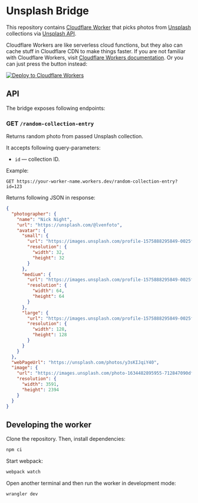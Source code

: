# Unsplash Bridge

This repository contains [Cloudflare Worker](https://workers.cloudflare.com) that picks photos from [Unsplash](https://unsplash.com) collections via [Unsplash API](https://unsplash.com/developers).

Cloudflare Workers are like serverless cloud functions, but they also can cache stuff in Cloudflare CDN to make things faster. If you are not familiar with Cloudflare Workers, visit [Cloudflare Workers documentation](https://developers.cloudflare.com/workers/). Or you can just press the button instead:

[![Deploy to Cloudflare Workers](https://deploy.workers.cloudflare.com/button)](https://deploy.workers.cloudflare.com/?url=https://github.com/camellia-app/unsplash-bridge)

## API

The bridge exposes following endpoints:

### GET `/random-collection-entry`

Returns random photo from passed Unsplash collection.

It accepts following query-parameters:

- `id` — collection ID.

Example:

```http
GET https://your-worker-name.workers.dev/random-collection-entry?id=123
```

Returns following JSON in response:

```json
{
  "photographer": {
    "name": "Nick Night",
    "url": "https://unsplash.com/@lvenfoto",
    "avatar": {
      "small": {
        "url": "https://images.unsplash.com/profile-1575888295849-0025f8946dfcimage?ixlib=rb-1.2.1&crop=faces&fit=crop&w=32&h=32",
        "resolution": {
          "width": 32,
          "height": 32
        }
      },
      "medium": {
        "url": "https://images.unsplash.com/profile-1575888295849-0025f8946dfcimage?ixlib=rb-1.2.1&crop=faces&fit=crop&w=64&h=64",
        "resolution": {
          "width": 64,
          "height": 64
        }
      },
      "large": {
        "url": "https://images.unsplash.com/profile-1575888295849-0025f8946dfcimage?ixlib=rb-1.2.1&crop=faces&fit=crop&w=128&h=128",
        "resolution": {
          "width": 128,
          "height": 128
        }
      }
    }
  },
  "webPageUrl": "https://unsplash.com/photos/y3sKIJqiY40",
  "image": {
    "url": "https://images.unsplash.com/photo-1634482895955-712847090dfd?crop=entropy&cs=tinysrgb&fm=jpg&ixid=MnwxNDQwNjN8MHwxfHJhbmRvbXx8fHx8fHx8fDE2NjA4NTA5OTc&ixlib=rb-1.2.1&q=80",
    "resolution": {
      "width": 3591,
      "height": 2394
    }
  }
}
```

## Developing the worker

Clone the repository. Then, install dependencies:

```bash
npm ci
```

Start webpack:

```bash
webpack watch
```

Open another terminal and then run the worker in development mode:

```bash
wrangler dev
```
